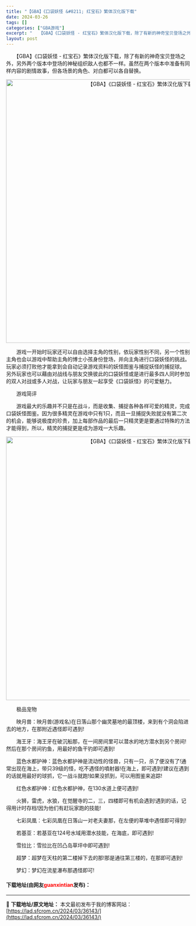 ```yaml
---
title: "【GBA】《口袋妖怪 &#8211; 红宝石》繁体汉化版下载"
date: 2024-03-26
tags: []
categories: ["GBA游戏"]
excerpt: "　　【GBA】《口袋妖怪 - 红宝石》繁体汉化版下载，除了有新的神奇宝贝登场之外，另外两个版本中登场的神秘组织敌人也都不一样。虽然在两个版本中准备有同样内容的剧情故事，但各场景的角色、对白都可以各自替换。 　　游戏一开始时玩家还可以自由选择主角的性别，依玩家性别不同，另一个性别主角也会以游戏中帮助主&hellip;"
layout: post
---
```


 <p>　　【GBA】《口袋妖怪 - 红宝石》繁体汉化版下载，除了有新的神奇宝贝登场之外，另外两个版本中登场的神秘组织敌人也都不一样。虽然在两个版本中准备有同样内容的剧情故事，但各场景的角色、对白都可以各自替换。</p> <p align="center"><img align="" border="0" src="https://lad.sfcrom.cn/wp-content/uploads/2024/03/20240326_6602644659797.jpg" width="720" alt="【GBA】《口袋妖怪 - 红宝石》繁体汉化版下载" /></p> <p>　　游戏一开始时玩家还可以自由选择主角的性别，依玩家性别不同，另一个性别主角也会以游戏中帮助主角的博士小孩身份登场，并向主角进行口袋妖怪的挑战。玩家必须打败他才能拿到会自动记录游戏资料的妖怪图鉴与捕捉妖怪的捕捉球。 另外玩家也可以藉由对战线与朋友交换彼此的口袋妖怪或是进行最多四人同时参加的双人对战或多人对战，让玩家与朋友一起享受《口袋妖怪》的可爱魅力。</p> <p>　　游戏简评</p> <p>　　游戏最大的乐趣并不只是在战斗，而是收集、捕捉各种各样可爱的精灵，完成口袋妖怪图鉴。因为很多精灵在游戏中只有1只，而且一旦捕捉失败就没有第二次的机会，能够说极度的珍贵，加上每部作品的最后一只精灵更是要通过特殊的方法才能得到，所以，精灵的捕捉更是成为游戏一大乐趣。</p> <p align="center"><img align="" border="0" src="https://lad.sfcrom.cn/wp-content/uploads/2024/03/20240326_66026446c30ed.jpg" width="720" alt="【GBA】《口袋妖怪 - 红宝石》繁体汉化版下载" /></p> <p>　　极品宠物</p> <p>　　映月兽：映月兽(游戏名)在日落山那个幽灵墓地的最顶楼，来到有个洞会陷进去的地方，在那附近遇怪即可遇到!</p> <p>　　海王牙：海王牙在破沉船那，在一间房间里可以潜水的地方潜水到另个房间!然后在那个房间钓鱼，用最好的鱼干钓即可遇到!</p> <p>　　蓝色水都护神：蓝色水都护神是流动性的怪兽，只有一只，杀了便没有了!通常出现在海上，带只39级的怪，吃不遇怪的噴射器!在海上，即可遇到!建议在遇到的话就用最好的球抓，它一战斗就跑!如果没抓到，可以用图鉴来追踪!</p> <p>　　红色水都护神：红色水都护神，在130水道上便可遇到!</p> <p>　　火狮，雷虎，水狼，在觉醒寺的二，三，四楼即可有机会遇到!遇到的话，记得用计时存档!因为他们有赶玩家跑的技能!</p> <p>　　七彩凤凰：七彩凤凰在日落山一对老夫妻那，在左便的草堆中遇怪即可得到!</p> <p>　　若基亚：若基亚在124号水域用潜水技能，在海底，即可遇到!</p> <p>　　雪拉比：雪拉比在凹凸岛草坪中即可遇到!</p> <p>　　超梦：超梦在天柱的第二楼掉下去的那!那是通往第三楼的，在那即可遇到!</p> <p>　　梦幻：梦幻在流星瀑布那遇怪即可!</p> <p><h4>下载地址(由网友<font color="red">guanxintian</font>发布)：</h4></p> 

---
📖 **下载地址/原文地址：** 本文最初发布于我的博客网站：[https://lad.sfcrom.cn/2024/03/36143/](https://lad.sfcrom.cn/2024/03/36143/)
